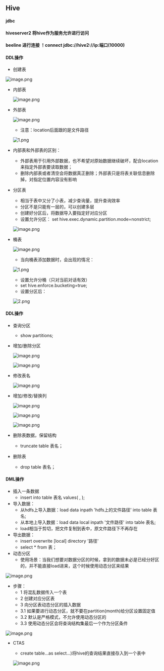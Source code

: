 ## Hive
#### jdbc
#### hiveserver2 将hive作为服务允许进行访问
#### beeline 进行连接 ！connect jdbc://hive2://ip:端口(10000)
#### DDL操作
* 创建表

 ![image.png](https://upload-images.jianshu.io/upload_images/14466577-8445a330d0d7667b.png?imageMogr2/auto-orient/strip%7CimageView2/2/w/1240)
 
* 内部表
 
  ![image.png](https://upload-images.jianshu.io/upload_images/14466577-b30a14347c8a122d.png?imageMogr2/auto-orient/strip%7CimageView2/2/w/1240)
 
* 外部表
  
  ![image.png](https://upload-images.jianshu.io/upload_images/14466577-6bf8431764493534.png?imageMogr2/auto-orient/strip%7CimageView2/2/w/1240)

  * 注意：location后面跟的是文件路径
   
   ![1.png](https://upload-images.jianshu.io/upload_images/14466577-d83fd422019e415d.png?imageMogr2/auto-orient/strip%7CimageView2/2/w/1240)
  
* 内部表和外部表的区别：
  * 外部表用于引用外部数据，也不希望对原始数据继续破坏，配合location来指定外部表要读取数据；
  * 删除内部表或者清空会将数据真正删除；外部表只是将表关联信息删除掉，对指定位置内容没有影响
* 分区表
  * 相当于表中又分了小表，减少查询量，提升查询效率
  *  分区不是只能有一层的，可以创建多层
  * 创建好分区后，将数据导入要指定好对应分区
  * 设置允许分区： set hive.exec.dynamic.partition.mode=nonstrict;
   
  ![image.png](https://upload-images.jianshu.io/upload_images/14466577-efff8cbd91813464.png?imageMogr2/auto-orient/strip%7CimageView2/2/w/1240)
  
* 桶表 

  ![image.png](https://upload-images.jianshu.io/upload_images/14466577-957466c0eb594400.png?imageMogr2/auto-orient/strip%7CimageView2/2/w/1240)
  
  *  当向桶表添加数据时，会出现的情况：
  
  ![1.png](https://upload-images.jianshu.io/upload_images/14466577-65aa3cd424724eed.png?imageMogr2/auto-orient/strip%7CimageView2/2/w/1240)
  
  *  设置允许分桶（只对当前对话有效）
  *  set hive.enforce.bucketing=true;
  *  设置分区后：
  
  ![2.png](https://upload-images.jianshu.io/upload_images/14466577-b0df533c5dffdf08.png?imageMogr2/auto-orient/strip%7CimageView2/2/w/1240)
   
####  DDL操作

 * 查询分区
    * show partitions;
 * 增加/删除分区
  
   ![image.png](https://upload-images.jianshu.io/upload_images/14466577-33ff9e58fd01f155.png?imageMogr2/auto-orient/strip%7CimageView2/2/w/1240)
  
   ![image.png](https://upload-images.jianshu.io/upload_images/14466577-8800948b28fd028f.png?imageMogr2/auto-orient/strip%7CimageView2/2/w/1240)

 * 修改表名

   ![image.png](https://upload-images.jianshu.io/upload_images/14466577-d29a1673e998cfd0.png?imageMogr2/auto-orient/strip%7CimageView2/2/w/1240)

 * 增加/修改/替换列

   ![image.png](https://upload-images.jianshu.io/upload_images/14466577-abe9851a9ac0f5fd.png?imageMogr2/auto-orient/strip%7CimageView2/2/w/1240)
  
   ![image.png](https://upload-images.jianshu.io/upload_images/14466577-47f5a37a3fb9dbc0.png?imageMogr2/auto-orient/strip%7CimageView2/2/w/1240)
  
   ![image.png](https://upload-images.jianshu.io/upload_images/14466577-69958d109089758e.png?imageMogr2/auto-orient/strip%7CimageView2/2/w/1240)

* 删除表数据，保留结构

  * truncate table 表名；

* 删除表
 
  * drop table 表名；

####  DML操作 
 *  插入一条数据
     * insert into table 表名 values( , );
 *  导入数据：
     * 从hdfs上导入数据：load data inpath 'hdfs上的文件路径' into table 表名;
     * 从本地上导入数据：load data local inpath '文件路径' into table 表名;
     * load相当于剪切，把文件复制到表中，原文件路径下不再存在
 * 导出数据：
    * insert overwrite [local] directory '路径'
    * select * from 表； 
 * 动态分区
    * 使用场景：当我们想要对数据分区的时候，拿到的数据未必是已经分好区的，并不能直接load进来，这个时候使用动态分区来结果
 
  ![image.png](https://upload-images.jianshu.io/upload_images/14466577-c8b50706f3e5276b.png?imageMogr2/auto-orient/strip%7CimageView2/2/w/1240)
  
   * 步骤：
      * 1 将混乱数据传入一个表
      * 2 创建对应分区表
      * 3 向分区表动态分区的插入数据 
      * 3.1 如果要进行动态分区，就不要在partition(month)给分区设置固定值
      * 3.2 默认是严格模式，不允许使用动态分区的
      * 3.3 使用动态分区会将查询结构集最后一个作为分区条件
     
   ![image.png](https://upload-images.jianshu.io/upload_images/14466577-f79d30bf4a1cefdd.png?imageMogr2/auto-orient/strip%7CimageView2/2/w/1240)
  
* CTAS
  * create table...as select...)将hive的查询结果直接存入到一个表中
  
  ![image.png](https://upload-images.jianshu.io/upload_images/14466577-689a1d97223d6bd0.png?imageMogr2/auto-orient/strip%7CimageView2/2/w/1240)
   

 
 

   
